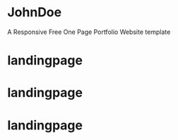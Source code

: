 # JohnDoe
A Responsive Free One Page Portfolio Website template




# landingpage
# landingpage
# landingpage
